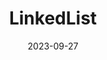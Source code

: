 ---
title: LinkedList
icon: discover
date: 2023-09-27
dir:
  order: 2
category: leetcode
tag: linkedlist
sticky: true
---